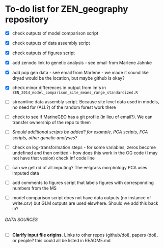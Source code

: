 # To-do list for ZEN_geography repository

- [X] check outputs of model comparison script
- [X] check outputs of data assembly script
- [X] check outputs of figures script
- [X] add zenodo link to genetic analysis - see email from Marlene Jahnke
- [X] add pop gen data - see email from Marlene -  we made it sound like dryad would be the location, but maybe github is okay?
- [X] check minor differences in output from lm's in `ZEN_2014_model_comparison_site_means_range_standardized.R`
- [ ] streamline data assembly script. Because site level data used in models, no need for (ALL?) of the random forest work there
- [ ] check to see if MarineGEO has a git profile (in lieu of email?). We can transfer ownership of the repo to them
- [ ] *Should additional scripts be added? for example, PCA scripts, FCA scripts, other genetic analyses?*
- [ ] check on log-transformation steps - for some variables, zeros become undefined and then omitted - how does this work in the OG code (I may not have that vesion) check Inf code line
- [ ] can we get rid of all imputing? The eelgrass morphology PCA uses imputed data
- [ ] add comments to figures script that labels figures with corresponding numbers from the MS
- [ ] model comparison script does not have data outputs (no instance of write.csv) but GLM outputs are used elswhere. Should we add this back in?



###### DATA SOURCES
- [ ] **Clarify input file origins.** Links to other repos (github/doi), papers (doi), or people? this could all be listed in README.md


